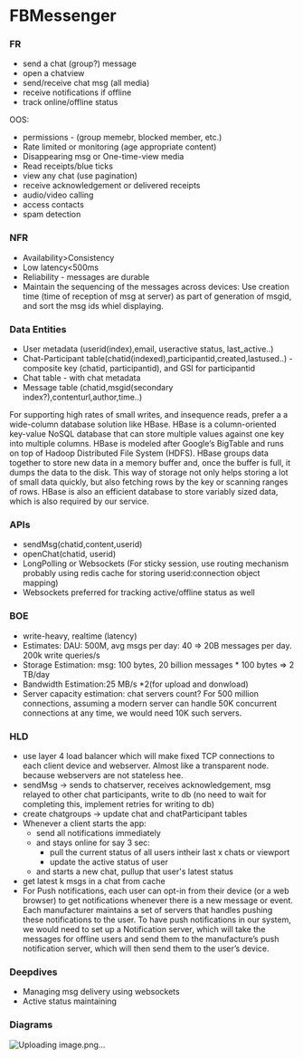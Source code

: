 # FBMessenger
### FR
* send a chat (group?) message
* open a chatview
* send/receive chat msg (all media)
* receive notifications if offline
* track online/offline status

OOS:
* permissions - (group memebr, blocked member, etc.)
* Rate limited or monitoring (age appropriate content)
* Disappearing msg or One-time-view media
* Read receipts/blue ticks
* view any chat (use pagination)
* receive acknowledgement or delivered receipts
* audio/video calling
* access contacts
* spam detection

### NFR
* Availability>Consistency
* Low latency<500ms
* Reliability - messages are durable
* Maintain the sequencing of the messages across devices: Use creation time (time of reception of msg at server) as part of generation of msgid, and sort the msg ids whiel displaying.
  
### Data Entities
* User metadata (userid(index),email, useractive status, last_active..)
* Chat-Participant table(chatid(indexed),participantid,created,lastused..) - composite key (chatid, participantid), and GSI for participantid
* Chat table - with chat metadata
* Message table (chatid,msgid(secondary index?),contenturl,author,time..)
  
For supporting high rates of small writes, and insequence reads, prefer a a wide-column database solution like HBase. HBase is
a column-oriented key-value NoSQL database that can store multiple values against one key into
multiple columns. HBase is modeled after Google’s BigTable and runs on top of Hadoop Distributed
File System (HDFS). HBase groups data together to store new data in a memory buffer and, once the
buffer is full, it dumps the data to the disk. This way of storage not only helps storing a lot of small data
quickly, but also fetching rows by the key or scanning ranges of rows. HBase is also an efficient
database to store variably sized data, which is also required by our service.

### APIs
* sendMsg(chatid,content,userid)
* openChat(chatid, userid)
* LongPolling or Websockets (For sticky session, use routing mechanism probably using redis cache for storing userid:connection object mapping)
* Websockets preferred for tracking active/offline status as well

### BOE
* write-heavy, realtime (latency)
* Estimates: DAU: 500M, avg msgs per day: 40 => 20B messages per day. 200k write queries/s
* Storage Estimation: msg: 100 bytes, 20 billion messages * 100 bytes => 2 TB/day
* Bandwidth Estimation:25 MB/s *2(for upload and donwload)
* Server capacity estimation: chat servers count? For 500 million connections, assuming a modern server can handle 50K concurrent connections at any time, we would need 10K such servers.

### HLD
* use layer 4 load balancer which will make fixed TCP connections to each client device and webserver. Almost like a transparent node. because webservers are not stateless hee.
* sendMsg -> sends to chatserver, receives acknowledgement, msg relayed to other chat participants, write to db (no need to wait for completing this, implement retries for writing to db)
* create chatgroups -> update chat and chatParticipant tables
* Whenever a client starts the app:
  * send all notifications immediately
  * and stays online for say 3 sec:
    * pull the current status of all users intheir last x chats or viewport
    * update the active status of user
  * and starts a new chat, pullup that user's latest status
* get latest k msgs in a chat from cache
* For Push notifications, each user can opt-in from their device (or a web browser) to get notifications whenever there is a new message or event. Each manufacturer maintains a set of servers that handles
pushing these notifications to the user. To have push notifications in our system, we would need to set up a Notification server, which will take the messages for offline users and send them to the manufacture’s push notification server, which will then send them to the user’s device.

### Deepdives
* Managing msg delivery using websockets
* Active status maintaining

### Diagrams
![Uploading image.png…]()



  
